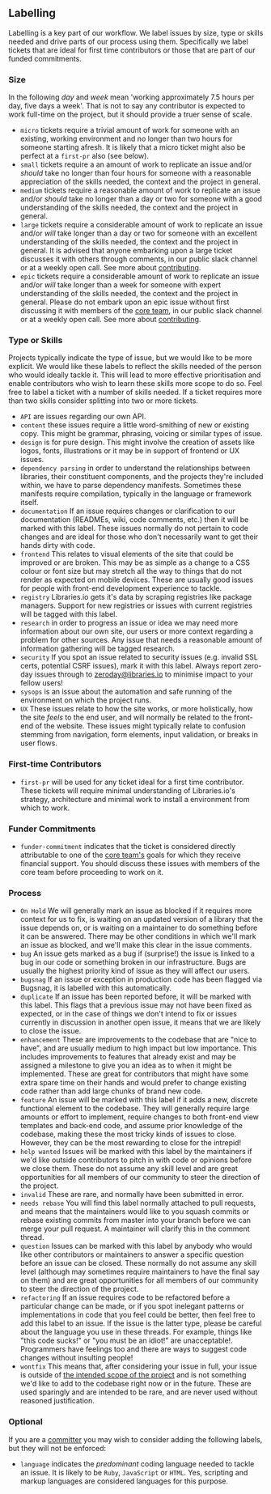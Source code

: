 ## Labelling
Labelling is a key part of our workflow. We label issues by size, type or skills needed and drive parts of our process using them. Specifically we label tickets that are ideal for first time contributors or those that are part of our funded commitments.

### Size
In the following *day* and *week* mean 'working approximately 7.5 hours per day, five days a week'. That is not to say any contributor is expected to work full-time on the project, but it should provide a truer sense of scale.

* `micro` tickets require a trivial amount of work for someone with an existing, working environment and no longer than two hours for someone starting afresh. It is likely that a micro ticket might also be perfect at a `first-pr` also (see below).
* `small` tickets require a an amount of work to replicate an issue and/or *should* take no longer than four hours for someone with a reasonable appreciation of the skills needed, the context and the project in general.
* `medium` tickets require a reasonable amount of work to replicate an issue and/or *should* take no longer than a day or two for someone with a good understanding of the skills needed, the context and the project in general.
* `large` tickets require a considerable amount of work to replicate an issue and/or *will* take longer than a day or two for someone with an excellent understanding of the skills needed, the context and the project in general. It is advised that anyone embarking upon a large ticket discusses it with others through comments, in our public slack channel or at a weekly open call. See more about [contributing](/contributorshandbook.md).
* `epic` tickets require a considerable amount of work to replicate an issue and/or *will* take longer than a week for someone with expert understanding of the skills needed, the context and the project in general. Please do not embark upon an epic issue without first discussing it with members of the [core team](/coreteam.md), in our public slack channel or at a weekly open call. See more about [contributing](/contributorshandbook.md).

### Type or Skills
Projects typically indicate the type of issue, but we would like to be more explicit. We would like these labels to reflect the skills needed of the person who would ideally tackle it. This will lead to more effective prioritisation and enable contributors who wish to learn these skills more scope to do so. Feel free to label a ticket with a number of skills needed. If a ticket requires more than two skills consider splitting into two or more tickets.

* `API` are issues regarding our own API.
* `content` these issues require a little word-smithing of new or existing copy. This might be grammar, phrasing, voicing or similar types of issue.
* `design` is for pure design. This might involve the creation of assets like logos, fonts, illustrations or it may be in support of frontend or UX issues.
* `dependency parsing` in order to understand the relationships between libraries, their constituent components, and the projects they're included within, we have to parse dependency manifests. Sometimes these manifests require compilation, typically in the language or framework itself.
* `documentation` If an issue requires changes or clarification to our documentation (READMEs, wiki, code comments, etc.) then it will be marked with this label. These issues normally do not pertain to code changes and are ideal for those who don't necessarily want to get their hands dirty with code.
* `frontend` This relates to visual elements of the site that could be improved or are broken. This may be as simple as a change to a CSS colour or font size but may stretch all the way to things that do not render as expected on mobile devices. These are usually good issues for people with front-end development experience to tackle.
* `registry` Libraries.io gets it's data by scraping registries like package managers. Support for new registries or issues with current registries will be tagged with this label.
* `research` in order to progress an issue or idea we may need more information about our own site, our users or more context regarding a problem for other sources. Any issue that needs a reasonable amount of information gathering will be tagged research.
* `security` If you spot an issue related to security issues (e.g. invalid SSL certs, potential CSRF issues), mark it with this label. Always report zero-day issues through to zeroday@libraries.io to minimise impact to your fellow users!
* `sysops` is an issue about the automation and safe running of the environment on which the project runs.
* `UX` These issues relate to how the site works, or more holistically, how the site *feels* to the end user, and will normally be related to the front-end of the website. These issues might typically relate to confusion stemming from navigation, form elements, input validation, or breaks in user flows.

### First-time Contributors
* `first-pr` will be used for any ticket ideal for a first time contributor. These tickets will require minimal understanding of Libraries.io's strategy, architecture and minimal work to install a environment from which to work.

### Funder Commitments

* `funder-commitment` indicates that the ticket is considered directly attributable to one of the [core team's](/coreteam.md) goals for which they receive financial support. You should discuss these issues with members of the core team before proceeding to work on it.

### Process

* `On Hold` We will generally mark an issue as blocked if it requires more context for us to fix, is waiting on an updated version of a library that the issue depends on, or is waiting on a maintainer to do something before it can be answered. There may be other conditions in which we'll mark an issue as blocked, and we'll make this clear in the issue comments.
* `bug` An issue gets marked as a bug if (surprise!) the issue is linked to a bug in our code or something broken in our infrastructure. Bugs are usually the highest priority kind of issue as they will affect our users.
* `bugsnag` If an issue or exception in production code has been flagged via Bugsnag, it is labelled with this automatically.
* `duplicate` If an issue has been reported before, it will be marked with this label. This flags that a previous issue may not have been fixed as expected, or in the case of things we don't intend to fix or issues currently in discussion in another open issue, it means that we are likely to close the issue.
* `enhancement` These are improvements to the codebase that are "nice to have", and are usually medium to high impact but low importance. This includes improvements to features that already exist and may be assigned a milestone to give you an idea as to when it might be implemented. These are great for contributors that might have some extra spare time on their hands and would prefer to change existing code rather than add large chunks of brand new code.
* `feature` An issue will be marked with this label if it adds a new, discrete functional element to the codebase. They will generally require large amounts or effort to implement, require changes to both front-end view templates and back-end code, and assume prior knowledge of the codebase, making these the most tricky kinds of issues to close. However, they can be the most rewarding to close for the intrepid!
* `help wanted` Issues will be marked with this label by the maintainers if we'd like outside contributors to pitch in with code or opinions before we close them. These do not assume any skill level and are great opportunities for all members of our community to steer the direction of the project.
* `invalid` These are rare, and normally have been submitted in error.
* `needs rebase` You will find this label normally attached to pull requests, and means that the maintainers would like to you squash commits or rebase existing commits from master into your branch before we can merge your pull request. A maintainer will clarify this in the comment thread.
* `question` Issues can be marked with this label by anybody who would like other contributors or maintainers to answer a specific question before an issue can be closed. These normally do not assume any skill level (although may sometimes require maintainers to have the final say on them) and are great opportunities for all members of our community to steer the direction of the project.
* `refactoring` If an issue requires code to be refactored before a particular change can be made, or if you spot inelegant patterns or implementations in code that you feel could be better, then feel free to add this label to an issue. If the issue is the latter type, please be careful about the language you use in these threads. For example, things like "this code sucks!" or "you must be an idiot!" are unacceptable!. Programmers have feelings too and there are ways to suggest code changes without insulting people!
* `wontfix` This means that, after considering your issue in full, your issue is outside of [the intended scope of the project](/strategy.md) and is not something we'd like to add to the codebase right now or in the future. These are used sparingly and are intended to be rare, and are never used without reasoned justification.

### Optional
If you are a [committer](https://github.com/orgs/librariesio/teams/committers) you may wish to consider adding the following labels, but they will not be enforced:

* `language` indicates the *predominant* coding language needed to tackle an issue. It is likely to be `Ruby`, `JavaScript` or `HTML`. Yes, scripting and markup languages are considered languages for this purpose.

